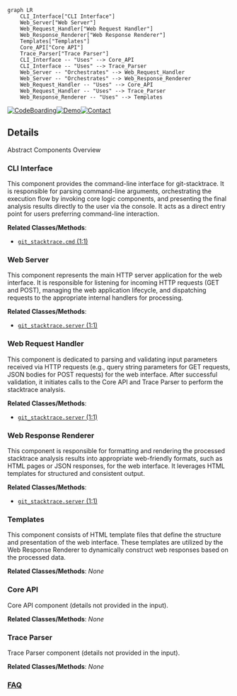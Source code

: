 ```mermaid
graph LR
    CLI_Interface["CLI Interface"]
    Web_Server["Web Server"]
    Web_Request_Handler["Web Request Handler"]
    Web_Response_Renderer["Web Response Renderer"]
    Templates["Templates"]
    Core_API["Core API"]
    Trace_Parser["Trace Parser"]
    CLI_Interface -- "Uses" --> Core_API
    CLI_Interface -- "Uses" --> Trace_Parser
    Web_Server -- "Orchestrates" --> Web_Request_Handler
    Web_Server -- "Orchestrates" --> Web_Response_Renderer
    Web_Request_Handler -- "Uses" --> Core_API
    Web_Request_Handler -- "Uses" --> Trace_Parser
    Web_Response_Renderer -- "Uses" --> Templates
```

[![CodeBoarding](https://img.shields.io/badge/Generated%20by-CodeBoarding-9cf?style=flat-square)](https://github.com/CodeBoarding/GeneratedOnBoardings)[![Demo](https://img.shields.io/badge/Try%20our-Demo-blue?style=flat-square)](https://www.codeboarding.org/demo)[![Contact](https://img.shields.io/badge/Contact%20us%20-%20contact@codeboarding.org-lightgrey?style=flat-square)](mailto:contact@codeboarding.org)

## Details

Abstract Components Overview

### CLI Interface
This component provides the command-line interface for git-stacktrace. It is responsible for parsing command-line arguments, orchestrating the execution flow by invoking core logic components, and presenting the final analysis results directly to the user via the console. It acts as a direct entry point for users preferring command-line interaction.


**Related Classes/Methods**:

- <a href="https://github.com/pinterest/git-stacktrace/blob/master/git_stacktrace/cmd.py#L1-L1" target="_blank" rel="noopener noreferrer">`git_stacktrace.cmd` (1:1)</a>


### Web Server
This component represents the main HTTP server application for the web interface. It is responsible for listening for incoming HTTP requests (GET and POST), managing the web application lifecycle, and dispatching requests to the appropriate internal handlers for processing.


**Related Classes/Methods**:

- <a href="https://github.com/pinterest/git-stacktrace/blob/master/git_stacktrace/server.py#L1-L1" target="_blank" rel="noopener noreferrer">`git_stacktrace.server` (1:1)</a>


### Web Request Handler
This component is dedicated to parsing and validating input parameters received via HTTP requests (e.g., query string parameters for GET requests, JSON bodies for POST requests) for the web interface. After successful validation, it initiates calls to the Core API and Trace Parser to perform the stacktrace analysis.


**Related Classes/Methods**:

- <a href="https://github.com/pinterest/git-stacktrace/blob/master/git_stacktrace/server.py#L1-L1" target="_blank" rel="noopener noreferrer">`git_stacktrace.server` (1:1)</a>


### Web Response Renderer
This component is responsible for formatting and rendering the processed stacktrace analysis results into appropriate web-friendly formats, such as HTML pages or JSON responses, for the web interface. It leverages HTML templates for structured and consistent output.


**Related Classes/Methods**:

- <a href="https://github.com/pinterest/git-stacktrace/blob/master/git_stacktrace/server.py#L1-L1" target="_blank" rel="noopener noreferrer">`git_stacktrace.server` (1:1)</a>


### Templates
This component consists of HTML template files that define the structure and presentation of the web interface. These templates are utilized by the Web Response Renderer to dynamically construct web responses based on the processed data.


**Related Classes/Methods**: _None_

### Core API
Core API component (details not provided in the input).


**Related Classes/Methods**: _None_

### Trace Parser
Trace Parser component (details not provided in the input).


**Related Classes/Methods**: _None_



### [FAQ](https://github.com/CodeBoarding/GeneratedOnBoardings/tree/main?tab=readme-ov-file#faq)